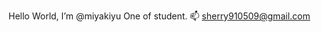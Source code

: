  Hello World, I’m @miyakiyu
 One of student.
 📫 sherry910509@gmail.com

<!---
miyakiyu/miyakiyu is a ✨ special ✨ repository because its `README.md` (this file) appears on your GitHub profile.
You can click the Preview link to take a look at your changes.
--->
